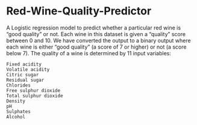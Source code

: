 # Red-Wine-Quality-Predictor
A Logistic regression model to predict whether a particular red wine is “good quality” or not. Each wine in this dataset is given a “quality” score between 0 and 10. We have converted the output to a binary output where each wine is either “good quality” (a score of 7 or higher) or not (a score below 7). The quality of a wine is determined by 11 input variables:

    Fixed acidity
    Volatile acidity
    Citric sugar
    Residual sugar
    Chlorides
    Free sulphur dioxide
    Total sulphur dioxide
    Density
    pH
    Sulphates
    Alcohol
